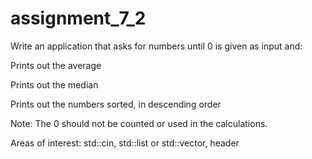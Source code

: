 # assignment_7_2

Write an application that asks for numbers until 0 is given as input and:

Prints out the average

Prints out the median

Prints out the numbers sorted, in descending order

Note: The 0 should not be counted or used in the calculations.

Areas of interest: std::cin, std::list or std::vector, <algorithm> header
